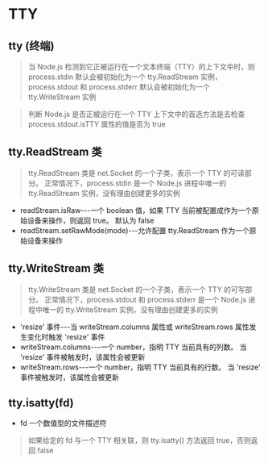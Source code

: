 # TTY

## tty (终端)
> 当 Node.js 检测到它正被运行在一个文本终端（TTY）的上下文中时，则 process.stdin 默认会被初始化为一个 tty.ReadStream 实例，process.stdout 和 process.stderr 默认会被初始化为一个 tty.WriteStream 实例

> 判断 Node.js 是否正被运行在一个 TTY 上下文中的首选方法是去检查 process.stdout.isTTY 属性的值是否为 true

## tty.ReadStream 类
> tty.ReadStream 类是 net.Socket 的一个子类，表示一个 TTY 的可读部分。 正常情况下，process.stdin 是一个 Node.js 进程中唯一的 tty.ReadStream 实例，没有理由创建更多的实例
- readStream.isRaw---一个 boolean 值，如果 TTY 当前被配置成作为一个原始设备来操作，则返回 true。 默认为 false
- readStream.setRawMode(mode)---允许配置 tty.ReadStream 作为一个原始设备来操作
## tty.WriteStream 类
> tty.WriteStream 类是 net.Socket 的一个子类，表示一个 TTY 的可写部分。 正常情况下，process.stdout 和 process.stderr 是一个 Node.js 进程中唯一的 tty.WriteStream 实例，没有理由创建更多的实例
- 'resize' 事件---当 writeStream.columns 属性或 writeStream.rows 属性发生变化时触发 'resize' 事件
- writeStream.columns---一个 number，指明 TTY 当前具有的列数。 当 'resize' 事件被触发时，该属性会被更新
- writeStream.rows---一个 number，指明 TTY 当前具有的行数。 当 'resize' 事件被触发时，该属性会被更新
## tty.isatty(fd)
- fd <number> 一个数值型的文件描述符
> 如果给定的 fd 与一个 TTY 相关联，则 tty.isatty() 方法返回 true，否则返回 false
